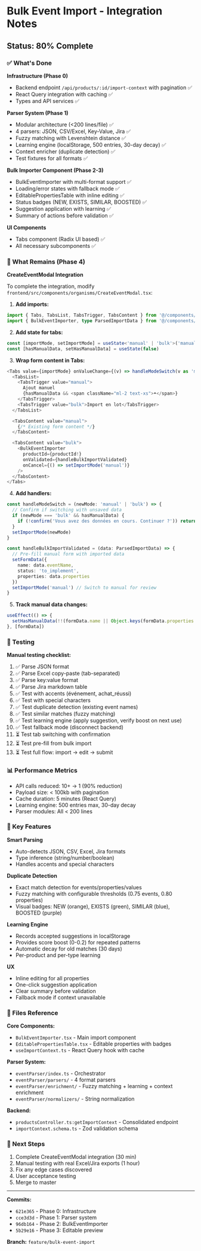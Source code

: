 # Bulk Event Import - Integration Notes

## Status: 80% Complete

### ✅ What's Done

**Infrastructure (Phase 0)**
- Backend endpoint `/api/products/:id/import-context` with pagination ✅
- React Query integration with caching ✅
- Types and API services ✅

**Parser System (Phase 1)**
- Modular architecture (<200 lines/file) ✅
- 4 parsers: JSON, CSV/Excel, Key-Value, Jira ✅
- Fuzzy matching with Levenshtein distance ✅
- Learning engine (localStorage, 500 entries, 30-day decay) ✅
- Context enricher (duplicate detection) ✅
- Test fixtures for all formats ✅

**Bulk Importer Component (Phase 2-3)**
- BulkEventImporter with multi-format support ✅
- Loading/error states with fallback mode ✅
- EditablePropertiesTable with inline editing ✅
- Status badges (NEW, EXISTS, SIMILAR, BOOSTED) ✅
- Suggestion application with learning ✅
- Summary of actions before validation ✅

**UI Components**
- Tabs component (Radix UI based) ✅
- All necessary subcomponents ✅

### 🔄 What Remains (Phase 4)

**CreateEventModal Integration**

To complete the integration, modify `frontend/src/components/organisms/CreateEventModal.tsx`:

1. **Add imports:**
```typescript
import { Tabs, TabsList, TabsTrigger, TabsContent } from '@/components/ui/tabs'
import { BulkEventImporter, type ParsedImportData } from '@/components/organisms/BulkEventImporter'
```

2. **Add state for tabs:**
```typescript
const [importMode, setImportMode] = useState<'manual' | 'bulk'>('manual')
const [hasManualData, setHasManualData] = useState(false)
```

3. **Wrap form content in Tabs:**
```typescript
<Tabs value={importMode} onValueChange={(v) => handleModeSwitch(v as 'manual' | 'bulk')}>
  <TabsList>
    <TabsTrigger value="manual">
      Ajout manuel
      {hasManualData && <span className="ml-2 text-xs">•</span>}
    </TabsTrigger>
    <TabsTrigger value="bulk">Import en lot</TabsTrigger>
  </TabsList>

  <TabsContent value="manual">
    {/* Existing form content */}
  </TabsContent>

  <TabsContent value="bulk">
    <BulkEventImporter
      productId={productId!}
      onValidated={handleBulkImportValidated}
      onCancel={() => setImportMode('manual')}
    />
  </TabsContent>
</Tabs>
```

4. **Add handlers:**
```typescript
const handleModeSwitch = (newMode: 'manual' | 'bulk') => {
  // Confirm if switching with unsaved data
  if (newMode === 'bulk' && hasManualData) {
    if (!confirm('Vous avez des données en cours. Continuer ?')) return
  }
  setImportMode(newMode)
}

const handleBulkImportValidated = (data: ParsedImportData) => {
  // Pre-fill manual form with imported data
  setFormData({
    name: data.eventName,
    status: 'to_implement',
    properties: data.properties
  })
  setImportMode('manual') // Switch to manual for review
}
```

5. **Track manual data changes:**
```typescript
useEffect(() => {
  setHasManualData(!!(formData.name || Object.keys(formData.properties || {}).length > 0))
}, [formData])
```

### 🧪 Testing

**Manual testing checklist:**
1. ✅ Parse JSON format
2. ✅ Parse Excel copy-paste (tab-separated)
3. ✅ Parse key:value format
4. ✅ Parse Jira markdown table
5. ✅ Test with accents (événement, achat_réussi)
6. ✅ Test with special characters
7. ✅ Test duplicate detection (existing event names)
8. ✅ Test similar matches (fuzzy matching)
9. ✅ Test learning engine (apply suggestion, verify boost on next use)
10. ✅ Test fallback mode (disconnect backend)
11. ⏳ Test tab switching with confirmation
12. ⏳ Test pre-fill from bulk import
13. ⏳ Test full flow: import → edit → submit

### 📊 Performance Metrics

- API calls reduced: 10+ → 1 (90% reduction)
- Payload size: < 100kb with pagination
- Cache duration: 5 minutes (React Query)
- Learning engine: 500 entries max, 30-day decay
- Parser modules: All < 200 lines

### 🎯 Key Features

**Smart Parsing**
- Auto-detects JSON, CSV, Excel, Jira formats
- Type inference (string/number/boolean)
- Handles accents and special characters

**Duplicate Detection**
- Exact match detection for events/properties/values
- Fuzzy matching with configurable thresholds (0.75 events, 0.80 properties)
- Visual badges: NEW (orange), EXISTS (green), SIMILAR (blue), BOOSTED (purple)

**Learning Engine**
- Records accepted suggestions in localStorage
- Provides score boost (0-0.2) for repeated patterns
- Automatic decay for old matches (30 days)
- Per-product and per-type learning

**UX**
- Inline editing for all properties
- One-click suggestion application
- Clear summary before validation
- Fallback mode if context unavailable

### 📝 Files Reference

**Core Components:**
- `BulkEventImporter.tsx` - Main import component
- `EditablePropertiesTable.tsx` - Editable properties with badges
- `useImportContext.ts` - React Query hook with cache

**Parser System:**
- `eventParser/index.ts` - Orchestrator
- `eventParser/parsers/` - 4 format parsers
- `eventParser/enrichment/` - Fuzzy matching + learning + context enrichment
- `eventParser/normalizers/` - String normalization

**Backend:**
- `productsController.ts:getImportContext` - Consolidated endpoint
- `importContext.schema.ts` - Zod validation schema

### 🚀 Next Steps

1. Complete CreateEventModal integration (30 min)
2. Manual testing with real Excel/Jira exports (1 hour)
3. Fix any edge cases discovered
4. User acceptance testing
5. Merge to master

---

**Commits:**
- `621e365` - Phase 0: Infrastructure
- `cce3d3d` - Phase 1: Parser system
- `96db164` - Phase 2: BulkEventImporter
- `5b29e16` - Phase 3: Editable preview

**Branch:** `feature/bulk-event-import`
